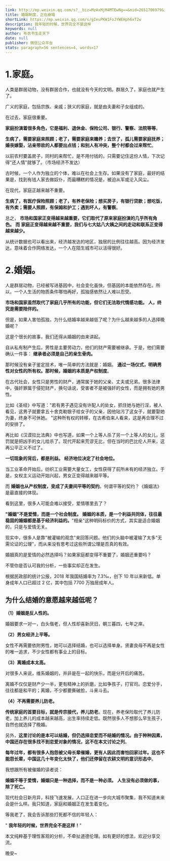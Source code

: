 ```yaml
---
link: http://mp.weixin.qq.com/s?__biz=MzAxMjM4MTEwNg==&mid=2651706979&idx=1&sn=c34ae17a202ff910e40e519c8ffab38d&chksm=804bc8beb73c41a852e2672840f4e550e974064dd202b7633e26fcfdc69ce6a9f5267dd823f3#rd
title: 婚姻制度，正在崩塌
shortLink: https://mp.weixin.qq.com/s/gIeuPKW1FoJYWEHph6xT2w
description: 我年轻的时候，世界完全不是这样
keywords: null
author: 布衣书生走天下
date: null
publisher: 微信公众平台
stats: paragraph=56 sentences=4, words=17
---
```


# 1.家庭。

人类是群居动物，没有群居合作，也就没有今天的文明。群居久了，家庭也就产生了。

广义的家庭，包括宗族、亲戚；狭义的家庭，就是由夫妻和子女组成的。

在过去，家庭很重要。

**家庭扮演着很多角色，它是福利、退休金、保险公司、银行、警察、法院等等**。

**生病了，需要家庭来照顾；老了，需要家庭来赡养；去世了，孤儿需要家庭抚养；婚丧嫁娶，沾亲带故的人都要出点钱；和别人有冲突，整个村都会过来帮忙**。

以前农村要盖房子，同村的来帮忙，是不用付钱的，只需要记住这份人情，下次记得"还人情"就够了。（市场经济不发达）

古时候，一个人作为独立的个体，难以在社会上生存。如果没有了家庭，最好的结果是，找到有钱人家去做奴仆，而最糟糕的情况是，被迫从军或沦入风尘。

在现代，家庭正越来越不重要。

**生病了，有医疗保险照顾；老了，有养老保险；想买房子，有银行贷款；想吃饭，有外卖；需要人照顾，有保姆和护工；遇到坏人，有警察**。

总之， **市场和国家正变得越来越重要，它们取代了原来家庭扮演的几乎所有角色。** **而** **家庭正变得越来越不重要，我们与七大姑八大姨之间的走动和联系正变得越来越少。**

从统计数据也可以看出来，经济越发达的地区，独居的比例往往越高。因为经济发达，意味着合作网络发达，一个人在陌生城市可以活得很好。

# 2.婚姻。

人是群居动物，已经被写进基因中，社会变化虽快，但基因的本能依然存在。所以，一个人生活的物质条件哪怕再好，孤独感依然让人难以忍受。

**市场和国家虽然取代了家庭几乎所有的功能，但它们无法取代情感功能。** **人，终究是需要陪伴的。**

但是，如果人害怕孤独，为什么结婚率越来越低了呢？为什么越来越多的人选择晚婚呢？

这是个很长的故事，我们还得从婚姻的由来讲起。

自从私有制产生后，男性是主要劳动力，他们的财产需要被继承。于是，他们需要确认一件事： **继承者必须是自己的亲生骨肉。**

那时候没有亲子鉴定技术，唯一简单的方法就是：婚姻。 **通过一场仪式，明确男性对女性的所有权。那时候，婚姻的本质是产权制度**。

在古代社会，女性只是男性的财产，通常属于她的父亲、丈夫或兄弟。很多法律中，强奸罪属于侵犯财产，换句话说，受害者不是被强奸的女性，而是拥有她的男性。

比如《圣经》中写道："若有男子遇见没有许配人的处女，抓住她与她行淫，被人看见，这男子就要拿五十舍克勒银子给女子的父亲，因他玷污了这女子，就要娶她为妻，终身不可休她。 "这种所有权的转移，在古希伯来人看来，这是再合理不过的安排了。

再比如《汉谟拉比法典》中也写道，如果一个上等人杀了另一个上等人的女儿，惩罚就是把凶手的女儿给杀了。现代开起来荒谬无比，但在当时的巴比伦人开来，这再公平正义不过了。

**一切现象的背后，都是利益。** **经济地位决定了社会地位。**

当工业革命开始后，纺织工业需要大量女工，女性获得了前所未有的经济独立。于是，女权主义运动开始兴起，男女正变得越来越平等。

而 **婚姻也从产权制度，变成了夫妻间平等的契约**。何谓平等的契约？《婚姻法》是最直接的体现。

看到这里，很多人可能会难以接受，爱情哪里去了？

**"婚姻"不是爱情，而是一个社会制度。** **婚姻的本质，是一个利益共同体，往往最稳固的婚姻都是基于经济利益的。**"相亲"这种明码标价的方式，其实是适合婚姻的，只是与爱情无关。

现实中，很多人是靠"被灌输的观念"来回答问题。他们的头脑中被灌输了太多"无需论证的公理"，而从来没有思考过这些所谓公理是否真的有效。

婚姻真的是爱情的必然选择吗？如果家庭都变得不重要了，婚姻还重要吗？

不管你是否认可我的分析，一些事实却正在发生。

根据民政部的统计公报，2018 年我国结婚率为 7.3‰，创下 10 年以来新低。单身成年人口已超过 2 亿，其中包括 7700 万独居成年人。

## 为什么结婚的意愿越来越低呢？

**（1）婚姻是反人性的。**

婚姻要求一对一，白头偕老，但人性却喜新厌旧，朝三暮四，七年之痒。

**（2）男女经济上平等。**

女性不再需要依附男性，她可以选择结婚，也可以选择单身。贤妻良母不再是女性的唯一追求，不少女性都有事业上的目标。

**（3）离婚成本太高。**

对很多人来说，维系婚姻的，并非是在一起的快乐，而是分开后的痛苦。

离婚不仅仅是财产少一半，更有精神上的折磨，比如争孩子，打官司。恋爱分手，往往都是和平的；离婚，不少都要撕破脸，斗来斗去。

**（4）不再需要养儿防老。**

**传统家庭的首要目标，就是传宗接代，养儿防老**。现在，养老保险取代了养儿防老，加上养儿的成本越来越高，出生率持续走低。既然很多人不想那么早生孩子，自然也就选择了晚婚。

另外，**这里讨论的是本可以结婚，但仍选择恋爱而不结婚的情况。由于种种因素，中国还存在很多找不到恋爱对象的情况，这不在本文讨论之列**。

**每年过年，都有很多人抱怨被父母长辈催婚，更有人因此而害怕回家过年。这也不能怨长辈，中国这几十年变化太快了，他们还停留在农耕文明的意识形态中**。

我想跟所有被催婚的读者说：

**婚姻不等于爱情，婚姻只是一种选择，而不是一种必须。** **人生没有必须做的事，除了死亡。**

现代社会日新月异，科技飞速发展，人口正在进一步向大城市聚集，我不知道未来会是什么样。我只知道，家庭和婚姻正在发生着变化。

等我老了，我会告诉那些打死都不信的年轻人：

" **我年轻的时候，世界完全不是这样！**"

本文纯粹基于理性客观的分析，不牵扯道德伦理。如有更好的想法，欢迎分享交流。

晚安~
